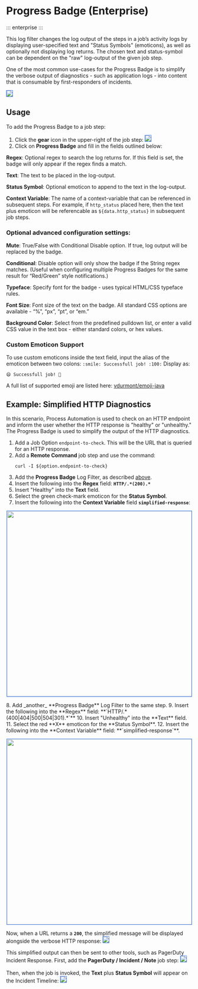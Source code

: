 # Progress Badge (Enterprise)
::: enterprise
:::

This log filter changes the log output of the steps in a job’s activity logs by displaying user-specified text and "Status Symbols" (emoticons), as well as optionally not displaying log returns. The chosen text and status-symbol can be dependent on the "raw" log-output of the given job step.

One of the most common use-cases for the Progress Badge is to simplify the verbose output of diagnostics - such as application logs - into content that is consumable by first-responders of incidents.

<img style='border:1px solid #327af6' src="@assets/img/progress-badge-output.png" />

## Usage

To add the Progress Badge to a job step:

1. Click the **gear** icon in the upper-right of the job step:
   <img style='border:1px solid #327af6' src="@assets/img/add-log-filter.png" />
2. Click on **Progress Badge** and fill in the fields outlined below:

**Regex**: Optional regex to search the log returns for. If this field is set, the badge will only appear if the regex finds a match.

**Text**: The text to be placed in the log-output.

**Status Symbol**: Optional emoticon to append to the text in the log-output.

**Context Variable**: The name of a context-variable that can be referenced in subsequent steps.  For example, if `http_status` placed here, then the text plus emoticon will be referencable as `${data.http_status}` in subsequent job steps.

### Optional advanced configuration settings:

**Mute**: True/False with Conditional Disable option. If true, log output will be replaced by the badge.

**Conditional**: Disable option will only show the badge if the String regex matches. (Useful when configuring multiple Progress Badges for the same result for “Red/Green” style notifications.)

**Typeface**: Specify font for the badge - uses typical HTML/CSS typeface rules.

**Font Size**: Font size of the text on the badge. All standard CSS options are available - “%”, “px”, “pt”, or “em.”

**Background Color**: Select from the predefined pulldown list, or enter a valid CSS value in the text box - either standard colors, or hex values.

### Custom Emoticon Support

To use custom emoticons inside the text field, input the alias of the emoticon between two colons:
`:smile: Successfull job! :100:`
Display as:

`😄 Successfull job! 💯`

A full list of supported emoji are listed here:
[vdurmont/emoji-java](https://github.com/vdurmont/emoji-java)

## Example: Simplified HTTP Diagnostics 

In this scenario, Process Automation is used to check on an HTTP endpoint and inform the user whether the HTTP response is "healthy" or "unhealthy."
The Progress Badge is used to simplify the output of the HTTP diagnostics.

1. Add a Job Option `endpoint-to-check`.  This will be the URL that is queried for an HTTP response.
2. Add a **Remote Command** job step and use the command:
   ```
   curl -I ${option.endpoint-to-check}
   ```
3. Add the **Progress Badge** Log Filter, as described [above](#usage).
4. Insert the following into the **Regex** field: **`HTTP/.*(200).*`**
5. Insert "Healthy" into the **Text** field.
6. Select the green check-mark emoticon for the **Status Symbol**.
7. Insert the following into the **Context Variable** field  **`simplified-response`**:
<p align="center">
<img style='border:1px solid #327af6' width="500" src="@assets/img/completed-progress-badge.png" />
</p>
8. Add _another_ **Progress Badge** Log Filter to the same step.
9. Insert the following into the **Regex** field: **`HTTP/.*(400|404|500|504|301).*`**
10. Insert "Unhealthy" into the **Text** field.
11. Select the red **X** emoticon for the **Status Symbol**.
12. Insert the following into the **Context Variable** field: **`simplified-response`**.
<p align="center">
<img style='border:1px solid #327af6' width="500" src="@assets/img/progress-badge-unhealthy.png" />
</p>

Now, when a URL returns a **`200`**, the simplified message will be displayed alongside the verbose HTTP response:
<img style='border:1px solid #327af6' src="@assets/img/progress-badge-output.png" />

This simplified output can then be sent to other tools, such as PagerDuty Incident Response.
First, add the **PagerDuty / Incident / Note** job step:
<img style='border:1px solid #327af6' src="@assets/img/progress-badge-pd-step.png" />
<br><br>
Then, when the job is invoked, the **Text** plus **Status Symbol** will appear on the Incident Timeline:
<img style='border:1px solid #327af6' src="@assets/img/progress-badge-pd-timeline.png" />
